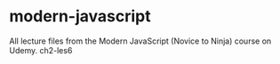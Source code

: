 # modern-javascript
All lecture files from the Modern JavaScript (Novice to Ninja) course on Udemy.
ch2-les6

